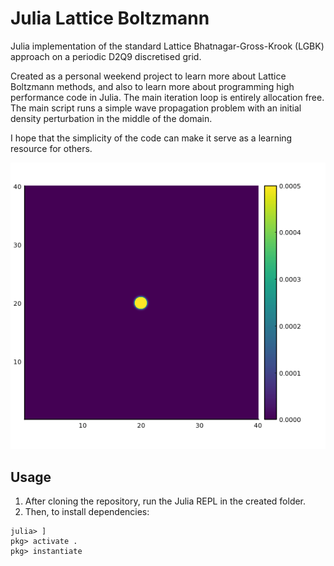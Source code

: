 # Julia Lattice Boltzmann

Julia implementation of the standard Lattice Bhatnagar-Gross-Krook (LGBK) approach on a periodic D2Q9 discretised grid.

Created as a personal weekend project to learn more about Lattice Boltzmann methods, and also to learn more about programming high performance code in Julia. The main iteration loop is entirely allocation free. The main script runs a simple wave propagation problem with an initial density perturbation in the middle of the domain.

I hope that the simplicity of the code can make it serve as a learning resource for others.

![plot](./LBpulse.gif)

## Usage

1. After cloning the repository, run the Julia REPL in the created folder.
2. Then, to install dependencies:
````
julia> ]
pkg> activate .
pkg> instantiate
````
